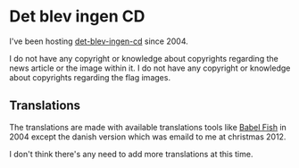 # Det blev ingen CD

I've been hosting [det-blev-ingen-cd](http://det-blev-ingen-cd.com) since 2004.

I do not have any copyright or knowledge about copyrights regarding the news article or the image within it.
I do not have any copyright or knowledge about copyrights regarding the flag images.

## Translations
The translations are made with available translations tools like [Babel Fish](https://en.wikipedia.org/wiki/Babel_Fish_(website)) in 2004 except the danish version which was emaild to me at christmas 2012.

I don't think there's any need to add more translations at this time.

